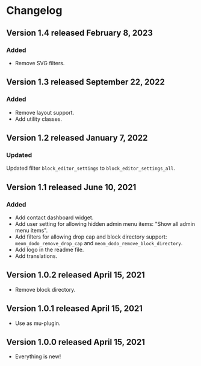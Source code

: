# Changelog

## Version 1.4 released February 8, 2023

### Added
- Remove SVG filters.

## Version 1.3 released September 22, 2022

### Added
- Remove layout support.
- Add utility classes.

## Version 1.2 released January 7, 2022

### Updated
Updated filter `block_editor_settings` to `block_editor_settings_all`.

## Version 1.1 released June 10, 2021

### Added
- Add contact dashboard widget.
- Add user setting for allowing hidden admin menu items: "Show all admin menu items".
- Add filters for allowing drop cap and block directory support: `meom_dodo_remove_drop_cap` and `meom_dodo_remove_block_directory`.
- Add logo in the readme file.
- Add translations.


## Version 1.0.2 released April 15, 2021

- Remove block directory.

## Version 1.0.1 released April 15, 2021

- Use as mu-plugin.
## Version 1.0.0 released April 15, 2021

- Everything is new!

